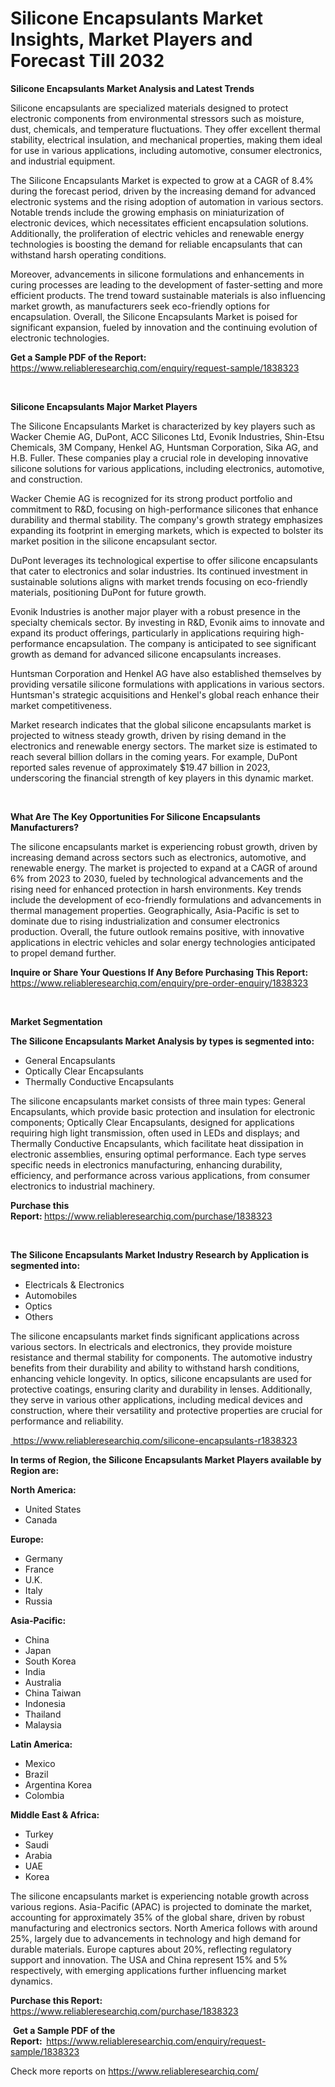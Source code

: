 <p><h1>Silicone Encapsulants Market Insights, Market Players and Forecast Till 2032</h1></p><p><strong>Silicone Encapsulants Market Analysis and Latest Trends</strong></p>
<p><p>Silicone encapsulants are specialized materials designed to protect electronic components from environmental stressors such as moisture, dust, chemicals, and temperature fluctuations. They offer excellent thermal stability, electrical insulation, and mechanical properties, making them ideal for use in various applications, including automotive, consumer electronics, and industrial equipment.</p><p>The Silicone Encapsulants Market is expected to grow at a CAGR of 8.4% during the forecast period, driven by the increasing demand for advanced electronic systems and the rising adoption of automation in various sectors. Notable trends include the growing emphasis on miniaturization of electronic devices, which necessitates efficient encapsulation solutions. Additionally, the proliferation of electric vehicles and renewable energy technologies is boosting the demand for reliable encapsulants that can withstand harsh operating conditions.</p><p>Moreover, advancements in silicone formulations and enhancements in curing processes are leading to the development of faster-setting and more efficient products. The trend toward sustainable materials is also influencing market growth, as manufacturers seek eco-friendly options for encapsulation. Overall, the Silicone Encapsulants Market is poised for significant expansion, fueled by innovation and the continuing evolution of electronic technologies.</p></p>
<p><strong>Get a Sample PDF of the Report:&nbsp;</strong> <a href="https://www.reliableresearchiq.com/enquiry/request-sample/1838323?utm_campaign=3308&utm_medium=2&utm_source=Github&utm_content=ia&utm_term=02042025&utm_id=silicone-encapsulants">https://www.reliableresearchiq.com/enquiry/request-sample/1838323</a></p>
<p>&nbsp;</p>
<p><strong>Silicone Encapsulants Major Market Players</strong></p>
<p><p>The Silicone Encapsulants Market is characterized by key players such as Wacker Chemie AG, DuPont, ACC Silicones Ltd, Evonik Industries, Shin-Etsu Chemicals, 3M Company, Henkel AG, Huntsman Corporation, Sika AG, and H.B. Fuller. These companies play a crucial role in developing innovative silicone solutions for various applications, including electronics, automotive, and construction.</p><p>Wacker Chemie AG is recognized for its strong product portfolio and commitment to R&D, focusing on high-performance silicones that enhance durability and thermal stability. The company's growth strategy emphasizes expanding its footprint in emerging markets, which is expected to bolster its market position in the silicone encapsulant sector.</p><p>DuPont leverages its technological expertise to offer silicone encapsulants that cater to electronics and solar industries. Its continued investment in sustainable solutions aligns with market trends focusing on eco-friendly materials, positioning DuPont for future growth.</p><p>Evonik Industries is another major player with a robust presence in the specialty chemicals sector. By investing in R&D, Evonik aims to innovate and expand its product offerings, particularly in applications requiring high-performance encapsulation. The company is anticipated to see significant growth as demand for advanced silicone encapsulants increases.</p><p>Huntsman Corporation and Henkel AG have also established themselves by providing versatile silicone formulations with applications in various sectors. Huntsman's strategic acquisitions and Henkel's global reach enhance their market competitiveness.</p><p>Market research indicates that the global silicone encapsulants market is projected to witness steady growth, driven by rising demand in the electronics and renewable energy sectors. The market size is estimated to reach several billion dollars in the coming years. For example, DuPont reported sales revenue of approximately $19.47 billion in 2023, underscoring the financial strength of key players in this dynamic market.</p></p>
<p>&nbsp;</p>
<p><strong>What Are The Key Opportunities For Silicone Encapsulants Manufacturers?</strong></p>
<p><p>The silicone encapsulants market is experiencing robust growth, driven by increasing demand across sectors such as electronics, automotive, and renewable energy. The market is projected to expand at a CAGR of around 6% from 2023 to 2030, fueled by technological advancements and the rising need for enhanced protection in harsh environments. Key trends include the development of eco-friendly formulations and advancements in thermal management properties. Geographically, Asia-Pacific is set to dominate due to rising industrialization and consumer electronics production. Overall, the future outlook remains positive, with innovative applications in electric vehicles and solar energy technologies anticipated to propel demand further.</p></p>
<p><strong>Inquire or Share Your Questions If Any Before Purchasing This Report:</strong> <a href="https://www.reliableresearchiq.com/enquiry/pre-order-enquiry/1838323?utm_campaign=3308&utm_medium=2&utm_source=Github&utm_content=ia&utm_term=02042025&utm_id=silicone-encapsulants">https://www.reliableresearchiq.com/enquiry/pre-order-enquiry/1838323</a></p>
<p>&nbsp;</p>
<p><strong>Market Segmentation</strong></p>
<p><strong>The Silicone Encapsulants Market Analysis by types is segmented into:</strong></p>
<p><ul><li>General Encapsulants</li><li>Optically Clear Encapsulants</li><li>Thermally Conductive Encapsulants</li></ul></p>
<p><p>The silicone encapsulants market consists of three main types: General Encapsulants, which provide basic protection and insulation for electronic components; Optically Clear Encapsulants, designed for applications requiring high light transmission, often used in LEDs and displays; and Thermally Conductive Encapsulants, which facilitate heat dissipation in electronic assemblies, ensuring optimal performance. Each type serves specific needs in electronics manufacturing, enhancing durability, efficiency, and performance across various applications, from consumer electronics to industrial machinery.</p></p>
<p><strong>Purchase this Report:&nbsp;</strong><a href="https://www.reliableresearchiq.com/purchase/1838323?utm_campaign=3308&utm_medium=2&utm_source=Github&utm_content=ia&utm_term=02042025&utm_id=silicone-encapsulants">https://www.reliableresearchiq.com/purchase/1838323</a></p>
<p>&nbsp;</p>
<p><strong>The Silicone Encapsulants Market Industry Research by Application is segmented into:</strong></p>
<p><ul><li>Electricals & Electronics</li><li>Automobiles</li><li>Optics</li><li>Others</li></ul></p>
<p><p>The silicone encapsulants market finds significant applications across various sectors. In electricals and electronics, they provide moisture resistance and thermal stability for components. The automotive industry benefits from their durability and ability to withstand harsh conditions, enhancing vehicle longevity. In optics, silicone encapsulants are used for protective coatings, ensuring clarity and durability in lenses. Additionally, they serve in various other applications, including medical devices and construction, where their versatility and protective properties are crucial for performance and reliability.</p></p>
<p><a href="https://www.reliableresearchiq.com/silicone-encapsulants-r1838323?utm_campaign=3308&utm_medium=2&utm_source=Github&utm_content=ia&utm_term=02042025&utm_id=silicone-encapsulants">&nbsp;https://www.reliableresearchiq.com/silicone-encapsulants-r1838323</a></p>
<p><strong>In terms of Region, the Silicone Encapsulants Market Players available by Region are:</strong></p>
<p>
    <p> <strong> North America: </strong>
        <ul>
            <li>United States</li>
            <li>Canada</li>
        </ul>
        </p> 
    <p> <strong> Europe: </strong>
        <ul>
            <li>Germany</li>
            <li>France</li>
            <li>U.K.</li>
            <li>Italy</li>
            <li>Russia</li>
        </ul>
        </p> 
    <p> <strong> Asia-Pacific: </strong>
        <ul>
            <li>China</li>
            <li>Japan</li>
            <li>South Korea</li>
            <li>India</li>
            <li>Australia</li>
            <li>China Taiwan</li>
            <li>Indonesia</li>
            <li>Thailand</li>
            <li>Malaysia</li>
        </ul>
        </p> 
    <p> <strong> Latin America: </strong>
        <ul>
            <li>Mexico</li>
            <li>Brazil</li>
            <li>Argentina Korea</li>
            <li>Colombia</li>
        </ul>
        </p> 
    <p> <strong> Middle East & Africa: </strong>
        <ul>
            <li>Turkey</li>
            <li>Saudi</li>
            <li>Arabia</li>
            <li>UAE</li>
            <li>Korea</li>
        </ul>
    </p>
    </p>
<p><p>The silicone encapsulants market is experiencing notable growth across various regions. Asia-Pacific (APAC) is projected to dominate the market, accounting for approximately 35% of the global share, driven by robust manufacturing and electronics sectors. North America follows with around 25%, largely due to advancements in technology and high demand for durable materials. Europe captures about 20%, reflecting regulatory support and innovation. The USA and China represent 15% and 5% respectively, with emerging applications further influencing market dynamics.</p></p>
<p><strong>Purchase this Report: </strong><a href="https://www.reliableresearchiq.com/purchase/1838323?utm_campaign=3308&utm_medium=2&utm_source=Github&utm_content=ia&utm_term=02042025&utm_id=silicone-encapsulants">https://www.reliableresearchiq.com/purchase/1838323</a></p>
<p>&nbsp;<strong>Get a Sample PDF of the Report:&nbsp;&nbsp;</strong><a href="https://www.reliableresearchiq.com/enquiry/request-sample/1838323?utm_campaign=3308&utm_medium=2&utm_source=Github&utm_content=ia&utm_term=02042025&utm_id=silicone-encapsulants">https://www.reliableresearchiq.com/enquiry/request-sample/1838323</a></p>
<p><strong></strong></p>
<p>Check more reports on <a href="https://www.reliableresearchiq.com/?utm_campaign=3308&utm_medium=2&utm_source=Github&utm_content=ia&utm_term=02042025&utm_id=silicone-encapsulants">https://www.reliableresearchiq.com/</a></p>